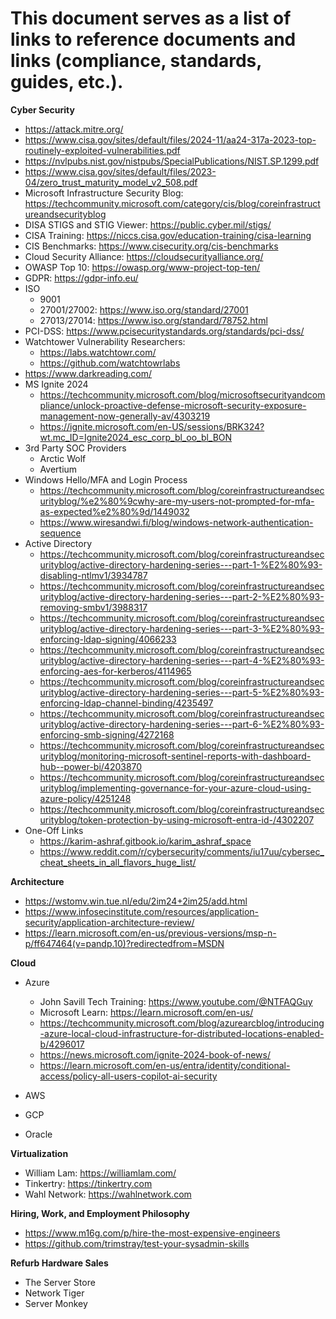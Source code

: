 # This document serves as a list of links to reference documents and links (compliance, standards, guides, etc.). #

**Cyber Security**

* https://attack.mitre.org/
* https://www.cisa.gov/sites/default/files/2024-11/aa24-317a-2023-top-routinely-exploited-vulnerabilities.pdf
* https://nvlpubs.nist.gov/nistpubs/SpecialPublications/NIST.SP.1299.pdf
* https://www.cisa.gov/sites/default/files/2023-04/zero_trust_maturity_model_v2_508.pdf
* Microsoft Infrastructure Security Blog: https://techcommunity.microsoft.com/category/cis/blog/coreinfrastructureandsecurityblog
* DISA STIGS and STIG Viewer: https://public.cyber.mil/stigs/
* CISA Training: https://niccs.cisa.gov/education-training/cisa-learning
* CIS Benchmarks: https://www.cisecurity.org/cis-benchmarks
* Cloud Security Alliance: https://cloudsecurityalliance.org/
* OWASP Top 10: https://owasp.org/www-project-top-ten/
* GDPR: https://gdpr-info.eu/
* ISO
    * 9001
    * 27001/27002: https://www.iso.org/standard/27001
    * 27013/27014: https://www.iso.org/standard/78752.html
* PCI-DSS: https://www.pcisecuritystandards.org/standards/pci-dss/
* Watchtower Vulnerability Researchers: 
    * https://labs.watchtowr.com/
    * https://github.com/watchtowrlabs
* https://www.darkreading.com/
* MS Ignite 2024
    * https://techcommunity.microsoft.com/blog/microsoftsecurityandcompliance/unlock-proactive-defense-microsoft-security-exposure-management-now-generally-av/4303219
    * https://ignite.microsoft.com/en-US/sessions/BRK324?wt.mc_ID=Ignite2024_esc_corp_bl_oo_bl_BON
* 3rd Party SOC Providers
    * Arctic Wolf
    * Avertium
* Windows Hello/MFA and Login Process
    * https://techcommunity.microsoft.com/blog/coreinfrastructureandsecurityblog/%e2%80%9cwhy-are-my-users-not-prompted-for-mfa-as-expected%e2%80%9d/1449032
    * https://www.wiresandwi.fi/blog/windows-network-authentication-sequence
* Active Directory
    * https://techcommunity.microsoft.com/blog/coreinfrastructureandsecurityblog/active-directory-hardening-series---part-1-%E2%80%93-disabling-ntlmv1/3934787
    * https://techcommunity.microsoft.com/blog/coreinfrastructureandsecurityblog/active-directory-hardening-series---part-2-%E2%80%93-removing-smbv1/3988317
    * https://techcommunity.microsoft.com/blog/coreinfrastructureandsecurityblog/active-directory-hardening-series---part-3-%E2%80%93-enforcing-ldap-signing/4066233
    * https://techcommunity.microsoft.com/blog/coreinfrastructureandsecurityblog/active-directory-hardening-series---part-4-%E2%80%93-enforcing-aes-for-kerberos/4114965
    * https://techcommunity.microsoft.com/blog/coreinfrastructureandsecurityblog/active-directory-hardening-series---part-5-%E2%80%93-enforcing-ldap-channel-binding/4235497
    * https://techcommunity.microsoft.com/blog/coreinfrastructureandsecurityblog/active-directory-hardening-series---part-6-%E2%80%93-enforcing-smb-signing/4272168
    * https://techcommunity.microsoft.com/blog/coreinfrastructureandsecurityblog/monitoring-microsoft-sentinel-reports-with-dashboard-hub--power-bi/4203870
    * https://techcommunity.microsoft.com/blog/coreinfrastructureandsecurityblog/implementing-governance-for-your-azure-cloud-using-azure-policy/4251248
    * https://techcommunity.microsoft.com/blog/coreinfrastructureandsecurityblog/token-protection-by-using-microsoft-entra-id-/4302207
* One-Off Links
    * https://karim-ashraf.gitbook.io/karim_ashraf_space
    * https://www.reddit.com/r/cybersecurity/comments/iu17uu/cybersec_cheat_sheets_in_all_flavors_huge_list/

**Architecture**
* https://wstomv.win.tue.nl/edu/2im24+2im25/add.html
* https://www.infosecinstitute.com/resources/application-security/application-architecture-review/
* https://learn.microsoft.com/en-us/previous-versions/msp-n-p/ff647464(v=pandp.10)?redirectedfrom=MSDN


**Cloud**

* Azure
    * John Savill Tech Training: https://www.youtube.com/@NTFAQGuy
    * Microsoft Learn: https://learn.microsoft.com/en-us/
    * https://techcommunity.microsoft.com/blog/azurearcblog/introducing-azure-local-cloud-infrastructure-for-distributed-locations-enabled-b/4296017
    * https://news.microsoft.com/ignite-2024-book-of-news/
    * https://learn.microsoft.com/en-us/entra/identity/conditional-access/policy-all-users-copilot-ai-security

* AWS
* GCP
* Oracle

**Virtualization**

* William Lam: https://williamlam.com/
* Tinkertry: https://tinkertry.com
* Wahl Network: https://wahlnetwork.com




**Hiring, Work, and Employment Philosophy**

* https://www.m16g.com/p/hire-the-most-expensive-engineers
* https://github.com/trimstray/test-your-sysadmin-skills

**Refurb Hardware Sales**

* The Server Store
* Network Tiger
* Server Monkey

